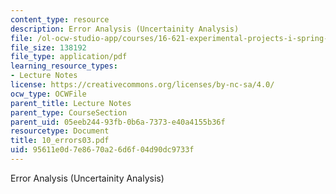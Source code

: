 ```yaml
---
content_type: resource
description: Error Analysis (Uncertainity Analysis)
file: /ol-ocw-studio-app/courses/16-621-experimental-projects-i-spring-2003/95611e0d7e8670a26d6f04d90dc9733f_10_errors03.pdf
file_size: 138192
file_type: application/pdf
learning_resource_types:
- Lecture Notes
license: https://creativecommons.org/licenses/by-nc-sa/4.0/
ocw_type: OCWFile
parent_title: Lecture Notes
parent_type: CourseSection
parent_uid: 05eeb244-93fb-0b6a-7373-e40a4155b36f
resourcetype: Document
title: 10_errors03.pdf
uid: 95611e0d-7e86-70a2-6d6f-04d90dc9733f
---
```

Error Analysis (Uncertainity Analysis)